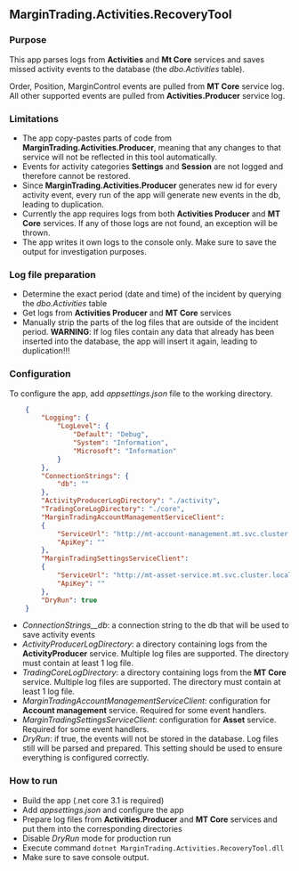 ## MarginTrading.Activities.RecoveryTool

### Purpose

This app parses logs from **Activities** and **Mt Core** services and saves missed activity events to the database (the *dbo.Activities* table).

Order, Position, MarginControl events are pulled from **MT Core** service log.
All other supported events are pulled from **Activities.Producer** service log.

### Limitations

- The app copy-pastes parts of code from  **MarginTrading.Activities.Producer**, meaning that any changes to that service will not be reflected in this tool automatically.
- Events for activity categories **Settings** and **Session** are not logged and therefore cannot be restored.
- Since **MarginTrading.Activities.Producer** generates new id for every activity event, every run of the app will generate new events in the db, leading to duplication.
- Currently the app requires logs from both **Activities Producer** and **MT Core** services. If any of those logs are not found, an exception will be thrown.
- The app writes it own logs to the console only. Make sure to save the output for investigation purposes.

### Log file preparation

- Determine the exact period (date and time) of the incident by querying the *dbo.Activities* table
- Get logs from **Activities Producer** and **MT Core** services
- Manually strip the parts of the log files that are outside of the incident period. **WARNING**: If log files contain any data that already has been inserted into the database, the app will insert it again, leading to duplication!!!

### Configuration

To configure the app, add *appsettings.json* file to the working directory.

```json
    {
        "Logging": {
            "LogLevel": {
                "Default": "Debug",
                "System": "Information",
                "Microsoft": "Information"
            }
        },
        "ConnectionStrings": {
            "db": ""
        },
        "ActivityProducerLogDirectory": "./activity",
        "TradingCoreLogDirectory": "./core",
        "MarginTradingAccountManagementServiceClient":
        {
            "ServiceUrl": "http://mt-account-management.mt.svc.cluster.local",
            "ApiKey": ""
        },
        "MarginTradingSettingsServiceClient":
        {
            "ServiceUrl": "http://mt-asset-service.mt.svc.cluster.local",
            "ApiKey": ""
        },
        "DryRun": true
    }
```
- *ConnectionStrings__db*: a connection string to the db that will be used to save activity events
- *ActivityProducerLogDirectory*: a directory containing logs from the **ActivityProducer** service. Multiple log files are supported. The directory must contain at least 1 log file.
- *TradingCoreLogDirectory*: a directory containing logs from the **MT Core** service. Multiple log files are supported. The directory must contain at least 1 log file.
- *MarginTradingAccountManagementServiceClient*: configuration for **Account management** service. Required for some event handlers.
- *MarginTradingSettingsServiceClient*: configuration for **Asset** service. Required for some event handlers.
- *DryRun*: if true, the events will not be stored in the database. Log files still will be parsed and prepared. This setting should be used to ensure everything is configured correctly.

### How to run

- Build the app (.net core 3.1 is required)
- Add *appsettings.json* and configure the app
- Prepare log files from **Activities.Producer** and **MT Core** services and put them into the corresponding directories
- Disable *DryRun* mode for production run
- Execute command
`dotnet MarginTrading.Activities.RecoveryTool.dll`
- Make sure to save console output.